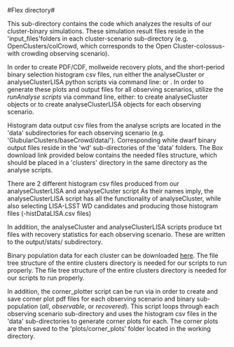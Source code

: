 #Flex directory#

This sub-directory contains the code which analyzes the results of our cluster-binary simulations. These simulation result files reside in the 'input_files'folders in each cluster-scenario sub-directory (e.g. OpenClusters/colCrowd, which corresponds to the Open Cluster-colossus-with crowding observing scenario). 

In order to create PDF/CDF, mollweide recovery plots, and the short-period binary selection histogram csv files, run either the analyseCluster or analyseClusterLISA python scripts via command line: <python analyseCluster.py> or <python analyseClusterLISA.py>. In order to generate these plots and output files for all observing scenarios, utilize the *runAnalyse scripts* via command line, either: <python runAnalyse.py> to create analyseCluster objects or <python lisaRunAnalyse.py> to create analyseClusterLISA objects for each observing scenario. 

Histogram data output csv files from the analyse scripts are located in the 'data' subdirectories for each observing scenario (e.g. 'GlubularClusters/baseCrowd/data/'). Corresponding white dwarf binary output files reside in the 'wd' sub-directories of the 'data' folders. The Box download link provided below contains the needed files structure, which should be placed in a 'clusters' directory in the same directory as the analyse scripts.

There are 2 different histogram csv files produced from our analyseClusterLISA and analyseCluster script
As their names imply, the analyseClusterLISA script has all the functionality of analyseCluster,
while also selecting LISA-LSST WD candidates and producing those histogram files (-histDataLISA.csv files)

In addition, the analyseCluster and analyseClusterLISA scripts produce txt files with recovery statistics for each observing scenario. These are written to the output/stats/ subdirectory.

Binary population data for each cluster can be downloaded [here](https://northwestern.box.com/s/wb4cyw9ihne1lffkov4r988l0dk92lvl). The file tree structure of the entire clusters directory is needed for our scripts to run properly. The file tree structure of the entire clusters directory is needed for our scripts to run properly.

In addition, the corner_plotter script can be run via <pyhton corner_plotter.py> in order to create and save corner plot pdf files for each observing scenario and binary sub-population (*all*, *observable*, or *recovered*). This script loops through each observing scenario sub-directory and uses the histogram csv files in the 'data' sub-directories to generate corner plots for each. The corner plots are then saved to the 'plots/corner_plots' folder located in the working directory.



